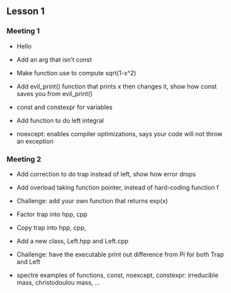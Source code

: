 ## Lesson 1

### Meeting 1

- Hello

- Add an arg that isn’t const

- Make function use <cmath> to compute sqrt(1-x^2)

- Add evil_print() function that prints x then changes it, show how const
saves you from evil_print()

- const and constexpr for variables

- Add function to do left integral

- noexcept: enables compiler optimizations, says your code will not throw an exception

### Meeting 2

- Add correction to do trap instead of left, show how error drops

- Add overload taking function pointer, instead of hard-coding function f

- Challenge: add your own function that returns exp(x)

- Factor trap into hpp, cpp

- Copy trap into hpp, cpp, 

- Add a new class, Left.hpp and Left.cpp

- Challenge: have the executable print out difference from Pi for both Trap and Left

- spectre examples of functions, const, noexcept, constexpr: irreducible mass, christodoulou mass, ...

